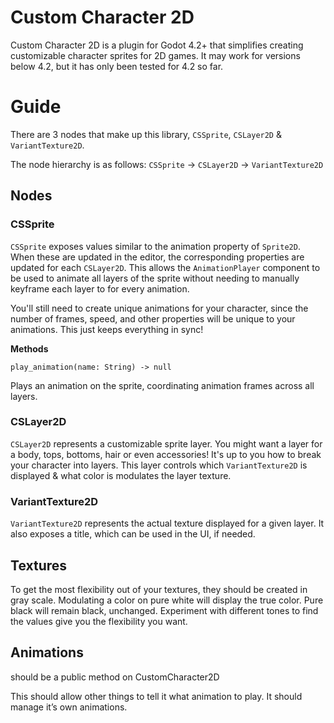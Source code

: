 # Custom Character 2D

Custom Character 2D is a plugin for Godot 4.2+ that simplifies creating customizable character sprites for 2D games.
It may work for versions below 4.2, but it has only been tested for 4.2 so far.

# Guide

There are 3 nodes that make up this library, `CSSprite`, `CSLayer2D` & `VariantTexture2D`.

The node hierarchy is as follows:
`CSSprite` -> `CSLayer2D` -> `VariantTexture2D`

## Nodes

### CSSprite

`CSSprite` exposes values similar to the animation property of `Sprite2D`. When these are updated in the editor, the corresponding properties are updated for each `CSLayer2D`. This allows the `AnimationPlayer` component to be used to animate all layers of the sprite without needing to manually keyframe each layer to for every animation.

You'll still need to create unique animations for your character, since the number of frames, speed, and other properties will be unique to your animations. This just keeps everything in sync!

**Methods**

`play_animation(name: String) -> null`

Plays an animation on the sprite, coordinating animation frames across all layers.

### CSLayer2D

`CSLayer2D` represents a customizable sprite layer. You might want a layer for a body, tops, bottoms, hair or even accessories! It's up to you how to break your character into layers. This layer controls which `VariantTexture2D` is displayed & what color is modulates the layer texture.

### VariantTexture2D

`VariantTexture2D` represents the actual texture displayed for a given layer. It also exposes a title, which can be used in the UI, if needed.

## Textures

To get the most flexibility out of your textures, they should be created in gray scale. Modulating a color on pure white will display the true color. Pure black will remain black, unchanged. Experiment with different tones to find the values give you the flexibility you want.

## Animations

should be a public method on CustomCharacter2D

This should allow other things to tell it what animation to play. It should manage it’s own animations.
